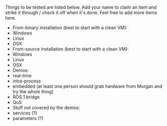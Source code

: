 Things to be tested are listed below.  Add your name to claim an item and strike it through / check it off when it's done.  Feel free to add more items here.

* From-binary installation (best to start with a clean VM):
 * Windows
 * Linux
 * OSX
* From-source installation (best to start with a clean VM):
 * Windows
 * Linux
 * OSX
* Demos:
 * real-time
 * intra-process
 * embedded (at least one person should grab hardware from Morgan and try the whole thing)
 * ROS 1 bridge
 * QoS
* Stuff not covered by the demos:
 * services (?)
 * parameters (?)